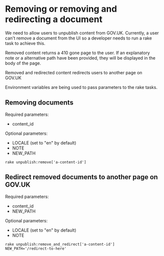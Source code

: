 # Removing or removing and redirecting a document

We need to allow users to unpublish content from GOV.UK. Currently, a user can't
remove a document from the UI so a developer needs to run a rake task to
achieve this.

Removed content returns a 410 gone page to the user. If an explanatory note or
a alternative path have been provided, they will be displayed in the body of
the page.

Removed and redirected content redirects users to another page on GOV.UK

Environment variables are being used to pass parameters to the rake tasks.

## Removing documents

Required parameters:

- content_id

Optional parameters:

- LOCALE (set to "en" by default)
- NOTE
- NEW_PATH

```
rake unpublish:remove['a-content-id']
```

## Redirect removed documents to another page on GOV.UK

Required parameters:

- content_id
- NEW_PATH

Optional parameters:

- LOCALE (set to "en" by default)
- NOTE

```
rake unpublish:remove_and_redirect['a-content-id'] NEW_PATH='/redirect-to-here'
```
